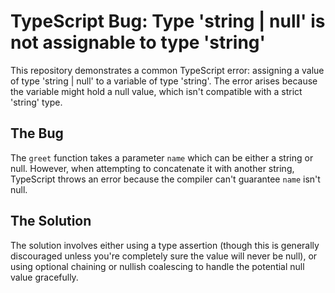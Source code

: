 # TypeScript Bug: Type 'string | null' is not assignable to type 'string'

This repository demonstrates a common TypeScript error: assigning a value of type 'string | null' to a variable of type 'string'.  The error arises because the variable might hold a null value, which isn't compatible with a strict 'string' type.

## The Bug

The `greet` function takes a parameter `name` which can be either a string or null.  However, when attempting to concatenate it with another string, TypeScript throws an error because the compiler can't guarantee `name` isn't null.

## The Solution

The solution involves either using a type assertion (though this is generally discouraged unless you're completely sure the value will never be null), or using optional chaining or nullish coalescing to handle the potential null value gracefully.